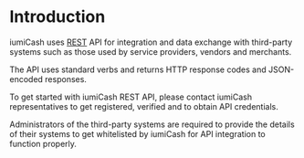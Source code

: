 # Introduction

iumiCash uses [REST](https://en.wikipedia.org/wiki/Representational_state_transfer) API for integration and data exchange with third-party systems such as those used by service providers, vendors and merchants.

The API uses standard verbs and returns HTTP response codes and JSON-encoded responses.

To get started with  iumiCash REST API, please contact iumiCash representatives to get registered, verified and to obtain API credentials. 

Administrators of the third-party systems are required to provide the details of their systems to get whitelisted by iumiCash for API integration to function properly.

